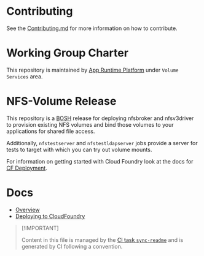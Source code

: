 # Contributing

See the [Contributing.md](./.github/CONTRIBUTING.md) for more
information on how to contribute.

# Working Group Charter

This repository is maintained by [App Runtime
Platform](https://github.com/cloudfoundry/community/blob/main/toc/working-groups/app-runtime-platform.md)
under `Volume Services` area.

# NFS-Volume Release

This repository is a [BOSH](https://github.com/cloudfoundry/bosh)
release for deploying nfsbroker and nfsv3driver to provision existing
NFS volumes and bind those volumes to your applications for shared file
access.

Additionally, `nfstestserver` and `nfstestldapserver` jobs provide a
server for tests to target with which you can try out volume mounts.

For information on getting started with Cloud Foundry look at the docs
for [CF Deployment](https://github.com/cloudfoundry/cf-deployment).

# Docs

-   [Overview](./docs/01-overview.md)
-   [Deploying to
    CloudFoundry](./docs/02-deploying-nfs-volume-service.md)

> \[!IMPORTANT\]
>
> Content in this file is managed by the [CI task
> `sync-readme`](https://github.com/cloudfoundry/wg-app-platform-runtime-ci/blob/c83c224ad06515ed52f51bdadf6075f56300ec93/shared/tasks/sync-readme/metadata.yml)
> and is generated by CI following a convention.
